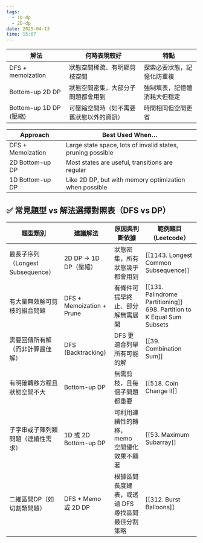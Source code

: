 ```yaml
---
tags:
  - 1D-dp
  - 2D-dp
date: 2025-04-13
time: 15:07
---
```


| 解法                   | 何時表現較好               | 特點             |
| -------------------- | -------------------- | -------------- |
| DFS + memoization    | 狀態空間稀疏、有明顯剪枝空間       | 探索必要狀態，記憶化防重複  |
| Bottom-up 2D DP      | 狀態空間密集，大部分子問題都會用到    | 強制填表，記憶體消耗大但穩定 |
| Bottom-up 1D DP (壓縮) | 可壓縮空間時（如不需要舊狀態以外的資訊） | 時間相同但空間更省      |

| Approach          | Best Used When…                                             |
| ----------------- | ----------------------------------------------------------- |
| DFS + Memoization | Large state space, lots of invalid states, pruning possible |
| 2D Bottom-up DP   | Most states are useful, transitions are regular             |
| 1D Bottom-up DP   | Like 2D DP, but with memory optimization when possible      |

## ✅ 常見題型 vs 解法選擇對照表（DFS vs DP）

| 題型類別                       | 建議解法                      | 原因與判斷依據                     | 範例題目（Leetcode）                                                            |
| -------------------------- | ------------------------- | --------------------------- | ------------------------------------------------------------------------- |
| 最長子序列（Longest Subsequence） | 2D DP → 1D DP（壓縮）         | 狀態密集，所有狀態幾乎都會用到             | [[1143. Longest Common Subsequence]]                                      |
| 有大量無效解可剪枝的組合問題             | DFS + Memoization + Prune | 有條件可提早終止、部分解無需展開            | [[131. Palindrome Partitioning]]<br>698. Partition to K Equal Sum Subsets |
| 需要回傳所有解（而非計算最佳解）           | DFS (Backtracking)        | DFS 更適合列舉所有可能的解             | [[39. Combination Sum]]                                                   |
| 有明確轉移方程且狀態空間不大             | Bottom-up DP              | 無需剪枝，且每個子問題都重要              | [[518. Coin Change II]]                                                   |
| 子字串或子陣列類問題（連續性需求）          | 1D 或 2D Bottom-up DP      | 可利用連續性的轉移，memo 空間優化效果不顯著    | [[53. Maximum Subarray]]                                                  |
| 二維區間DP（如切割類問題）             | DFS + Memo 或 2D DP        | 根據區間長度建表，或透過 DFS 尋找區間最佳分割策略 | [[312. Burst Balloons]]                                                   |
